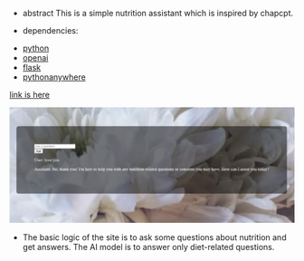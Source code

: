 - abstract
    This is a simple nutrition assistant which is inspired by chapcpt. 


- dependencies: 
* [python](https://www.python.org/)
* [openai](https://platform.openai.com/docs/overview)
* [flask](https://flask.palletsprojects.com/en/3.0.x/)
* [pythonanywhere](https://www.pythonanywhere.com/)





[link is here](https://nutriapp2.pythonanywhere.com/)  

![img](https://github.com/damlaYasarr/diyetApp/blob/main/server/static/untitle.png)

- The basic logic of the site is to ask some questions about nutrition and get answers. The AI model is to answer only diet-related questions.
